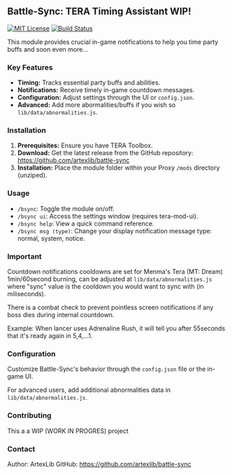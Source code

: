## Battle-Sync: TERA Timing Assistant WIP!

[![MIT License](https://img.shields.io/badge/License-MIT-brightgreen.svg)](https://github.com/artexlib/battle-sync/blob/main/LICENSE)  [![Build Status](https://img.shields.io/badge/Build-passing-brightgreen)](https://github.com/artexlib/battle-sync)

This module provides crucial in-game notifications to help you time party buffs and soon even more...

### Key Features

* **Timing:** Tracks essential party buffs and abilities.
* **Notifications:** Receive timely in-game countdown messages.
* **Configuration:** Adjust settings through the UI or `config.json`.
* **Advanced:** Add more abormalities/buffs if you wish so `lib/data/abnormalities.js`. 

### Installation

1. **Prerequisites:** Ensure you have TERA Toolbox.
2. **Download:** Get the latest release from the GitHub repository: https://github.com/artexlib/battle-sync
3. **Installation:** Place the module folder within your Proxy `/mods` directory (unziped).

### Usage

* `/bsync`: Toggle the module on/off.
* `/bsync ui`: Access the settings window (requires tera-mod-ui).
* `/bsync help`: View a quick command reference.
* `/bsync msg (type)`: Change your display notification message type: normal, system, notice.

### Important

Countdown notifications cooldowns are set for Menma's Tera (MT: Dream) 1min/60second burning, can be adjusted at `lib/data/abnormalities.js` where "sync" value is the cooldown you would want to sync with (in miliseconds).

There is a combat check to prevent pointless screen notifications if any boss dies during internal countdown.

Example: When lancer uses Adrenaline Rush, it will tell you after 55seconds that it's ready again in 5,4,...1.

### Configuration

Customize Battle-Sync's behavior through the `config.json` file or the in-game UI. 

For advanced users, add additional abnormalities data in `lib/data/abnormalities.js`.

### Contributing

This a a WIP (WORK IN PROGRES) project

### Contact

Author: ArtexLib
GitHub: https://github.com/artexlib/battle-sync 